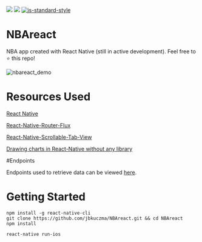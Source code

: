 ![](https://img.shields.io/github/issues/jbkuczma/NBAreact.svg?style=flat-square)
![](https://david-dm.org/jbkuczma/NBAreact.svg)
[![js-standard-style](https://img.shields.io/badge/code%20style-standard-brightgreen.svg?style=flat-square)](http://standardjs.com/)
# NBAreact
NBA app created with React Native (still in active development). Feel free to ⭐ this repo!

![nbareact_demo](https://cloud.githubusercontent.com/assets/12615090/16211120/9404386c-370d-11e6-804a-acc2fbced2d9.gif)

# Resources Used
[React Native](https://github.com/facebook/react-native)

[React-Native-Router-Flux](https://github.com/aksonov/react-native-router-flux)

[React-Native-Scrollable-Tab-View](https://github.com/skv-headless/react-native-scrollable-tab-view)

[Drawing charts in React-Native without any library](https://medium.com/@wwayne_me/let-s-drawing-charts-in-react-native-without-any-library-4c20ba38d8ab#.omrlj0xpx)

#Endpoints

Endpoints used to retrieve data can be viewed [here](https://github.com/jbkuczma/NBAreact/blob/master/ENDPOINTS.md).

# Getting Started

    npm install -g react-native-cli
    git clone https://github.com/jbkuczma/NBAreact.git && cd NBAreact
    npm install

    react-native run-ios
